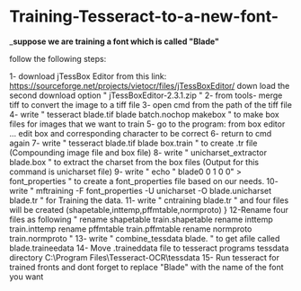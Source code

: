 # Training-Tesseract-to-a-new-font-
___________suppose we are training a font which is called "Blade"__________ 

follow the following steps: 

1- download jTessBox Editor from this link: https://sourceforge.net/projects/vietocr/files/jTessBoxEditor/ 
   down load the second download option " jTessBoxEditor-2.3.1.zip "
2- from tools- merge tiff to convert the image to a tiff file
3- open cmd from the path of the tiff file
4- write "  tesseract blade.tif blade batch.nochop makebox   " to make box files for images that we want to train
5- go to the program: from box editor ... edit box and corresponding character to be correct
6- return to cmd again
7- write " tesseract blade.tif blade box.train " to  create .tr file (Compounding image file and box file)
8- write " unicharset_extractor blade.box " to extract the charset from the box files (Output for this command is unicharset file)
9- write " echo " blade0 0 1 0 0" >  font_properties " to create a font_properties file based on our needs.
10- write " mftraining -F font_properties -U unicharset -O blade.unicharset blade.tr " for Training the data.
11- write " cntraining blade.tr "  and four files will be created (shapetable,inttemp,pffmtable,normproto) }
12-Rename four files  as following 
    "  rename shapetable train.shapetable
       rename inttemp train.inttemp
       rename pffmtable train.pffmtable
       rename normproto train.normproto  "
13- write " combine_tessdata blade. " to get afile called blade.traineedata
14- Move .traineddata file to tesseract programs tessdata directory
    C:\Program Files\Tesseract-OCR\tessdata
15- Run tesseract for trained fronts
and dont forget to replace "Blade" with the name of the font you want 

